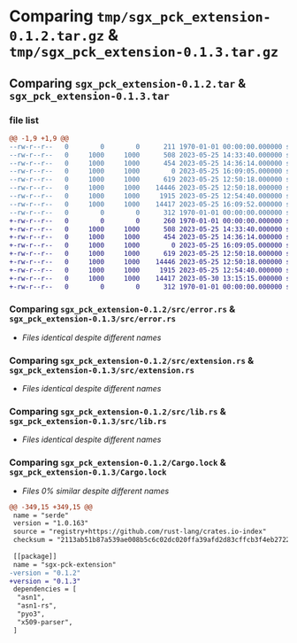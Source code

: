 # Comparing `tmp/sgx_pck_extension-0.1.2.tar.gz` & `tmp/sgx_pck_extension-0.1.3.tar.gz`

## Comparing `sgx_pck_extension-0.1.2.tar` & `sgx_pck_extension-0.1.3.tar`

### file list

```diff
@@ -1,9 +1,9 @@
--rw-r--r--   0        0        0      211 1970-01-01 00:00:00.000000 sgx_pck_extension-0.1.2/Cargo.toml
--rw-r--r--   0     1000     1000      508 2023-05-25 14:33:40.000000 sgx_pck_extension-0.1.2/pyproject.toml
--rw-r--r--   0     1000     1000      454 2023-05-25 14:36:14.000000 sgx_pck_extension-0.1.2/python/sgx_pck_extension/__init__.py
--rw-r--r--   0     1000     1000        0 2023-05-25 16:09:05.000000 sgx_pck_extension-0.1.2/python/sgx_pck_extension/py.typed
--rw-r--r--   0     1000     1000      619 2023-05-25 12:50:18.000000 sgx_pck_extension-0.1.2/src/error.rs
--rw-r--r--   0     1000     1000    14446 2023-05-25 12:50:18.000000 sgx_pck_extension-0.1.2/src/extension.rs
--rw-r--r--   0     1000     1000     1915 2023-05-25 12:54:40.000000 sgx_pck_extension-0.1.2/src/lib.rs
--rw-r--r--   0     1000     1000    14417 2023-05-25 16:09:52.000000 sgx_pck_extension-0.1.2/Cargo.lock
--rw-r--r--   0        0        0      312 1970-01-01 00:00:00.000000 sgx_pck_extension-0.1.2/PKG-INFO
+-rw-r--r--   0        0        0      260 1970-01-01 00:00:00.000000 sgx_pck_extension-0.1.3/Cargo.toml
+-rw-r--r--   0     1000     1000      508 2023-05-25 14:33:40.000000 sgx_pck_extension-0.1.3/pyproject.toml
+-rw-r--r--   0     1000     1000      454 2023-05-25 14:36:14.000000 sgx_pck_extension-0.1.3/python/sgx_pck_extension/__init__.py
+-rw-r--r--   0     1000     1000        0 2023-05-25 16:09:05.000000 sgx_pck_extension-0.1.3/python/sgx_pck_extension/py.typed
+-rw-r--r--   0     1000     1000      619 2023-05-25 12:50:18.000000 sgx_pck_extension-0.1.3/src/error.rs
+-rw-r--r--   0     1000     1000    14446 2023-05-25 12:50:18.000000 sgx_pck_extension-0.1.3/src/extension.rs
+-rw-r--r--   0     1000     1000     1915 2023-05-25 12:54:40.000000 sgx_pck_extension-0.1.3/src/lib.rs
+-rw-r--r--   0     1000     1000    14417 2023-05-30 13:15:15.000000 sgx_pck_extension-0.1.3/Cargo.lock
+-rw-r--r--   0        0        0      312 1970-01-01 00:00:00.000000 sgx_pck_extension-0.1.3/PKG-INFO
```

### Comparing `sgx_pck_extension-0.1.2/src/error.rs` & `sgx_pck_extension-0.1.3/src/error.rs`

 * *Files identical despite different names*

### Comparing `sgx_pck_extension-0.1.2/src/extension.rs` & `sgx_pck_extension-0.1.3/src/extension.rs`

 * *Files identical despite different names*

### Comparing `sgx_pck_extension-0.1.2/src/lib.rs` & `sgx_pck_extension-0.1.3/src/lib.rs`

 * *Files identical despite different names*

### Comparing `sgx_pck_extension-0.1.2/Cargo.lock` & `sgx_pck_extension-0.1.3/Cargo.lock`

 * *Files 0% similar despite different names*

```diff
@@ -349,15 +349,15 @@
 name = "serde"
 version = "1.0.163"
 source = "registry+https://github.com/rust-lang/crates.io-index"
 checksum = "2113ab51b87a539ae008b5c6c02dc020ffa39afd2d83cffcb3f4eb2722cebec2"
 
 [[package]]
 name = "sgx-pck-extension"
-version = "0.1.2"
+version = "0.1.3"
 dependencies = [
  "asn1",
  "asn1-rs",
  "pyo3",
  "x509-parser",
 ]
```

